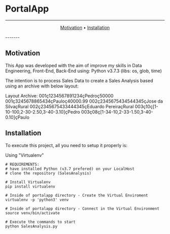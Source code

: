 # PortalApp

-------
<p align="center">
    <a href="#motivation">Motivation</a> &bull;
    <a href="#installation">Installation</a>
</p>
-------


## Motivation

This App was developed with the aim of improve my skills in Data Engineering, Front-End, Back-End using:
Python v3.7.3 (libs: os, glob, time)

The intention is to process Sales Data to create a Sales Analysis based using an archive with below layout:

Layout Archive:
001ç1234567891234çPedroç50000
001ç3245678865434çPauloç40000.99
002ç2345675434544345çJose da SilvaçRural
002ç2345675433444345çEduardo PereiraçRural
003ç10ç[1-10-100,2-30-2.50,3-40-3.10]çPedro
003ç08ç[1-34-10,2-33-1.50,3-40-0.10]çPaulo

## Installation

To execute this project, all you need to setup it properly is:

Using "Virtualenv"
```
# REQUIREMENTS:
# have installed Python (v3.7 prefered) on your LocalHost
# clone the repository (SalesAnalysis)

# Install Virtualenv
pip install virtualenv

# Inside of portalapp directory - Create the Virtual Enviroment
virtualenv -p 'python3' venv

# Inside of portalapp directory - Connect in the Virtual Environment
source venv/bin/activate

# Execute the commands to start
python SalesAnalysis.py

```
